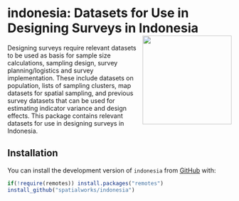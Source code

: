 
<!-- README.md is generated from README.Rmd. Please edit that file -->

# indonesia: Datasets for Use in Designing Surveys in Indonesia <img src="https://www.cia.gov/library/publications/the-world-factbook/attachments/flags/ID-flag.gif" width="200px" align="right" />

Designing surveys require relevant datasets to be used as basis for
sample size calculations, sampling design, survey planning/logistics and
survey implementation. These include datasets on population, lists of
sampling clusters, map datasets for spatial sampling, and previous
survey datasets that can be used for estimating indicator variance and
design effects. This package contains relevant datasets for use in
designing surveys in Indonesia.

## Installation

You can install the development version of `indonesia` from
[GitHub](https://github.com/spatialworks/indonesia) with:

``` r
if(!require(remotes)) install.packages("remotes")
install_github("spatialworks/indonesia")
```
